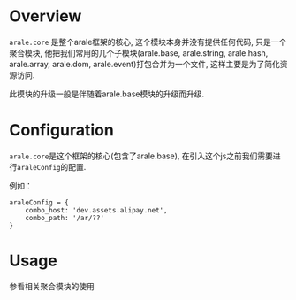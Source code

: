 Overview
========
`arale.core` 是整个arale框架的核心, 这个模块本身并没有提供任何代码, 只是一个聚合模块, 他把我们常用的几个子模块(arale.base, arale.string, arale.hash, arale.array, arale.dom, arale.event)打包合并为一个文件, 这样主要是为了简化资源访问.

此模块的升级一般是伴随着arale.base模块的升级而升级.

Configuration
=============

`arale.core`是这个框架的核心(包含了arale.base), 在引入这个js之前我们需要进行`araleConfig`的配置.

例如：

    araleConfig = {
        combo_host: 'dev.assets.alipay.net',
        combo_path: '/ar/??'
    }

Usage
=====
参看相关聚合模块的使用
